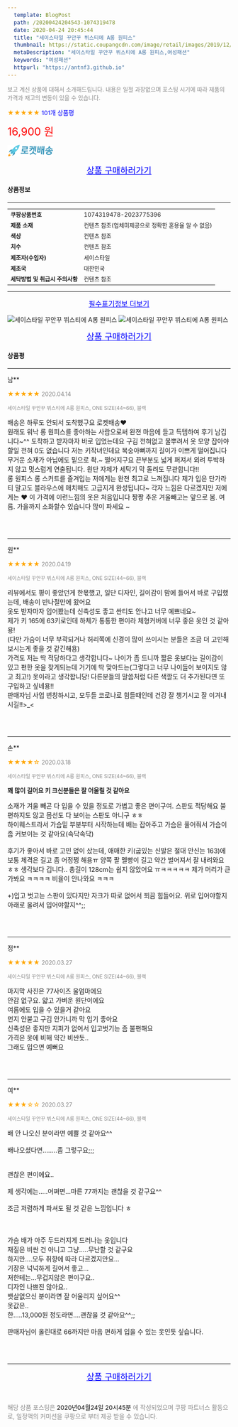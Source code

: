 ```yaml
---
  template: BlogPost
  path: /20200424204543-1074319478
  date: 2020-04-24 20:45:44
  title: "세이스타일 꾸안꾸 뷔스티에 A롱 원피스"
  thumbnail: https://static.coupangcdn.com/image/retail/images/2019/12/09/15/3/b2e1a226-4865-4293-b6c6-9694455d8168.jpg
  metaDescription: "세이스타일 꾸안꾸 뷔스티에 A롱 원피스,여성패션"
  keywords: "여성패션"
  httpurl: "https://antnf3.github.io"
---
```

  
<span style="color: #888;font-size:0.8rem">보고 계신 상품에 대해서 소개해드립니다.
내용은 일절 과장없으며 포스팅 시기에 따라 제품의 가격과 재고의 변동이 있을 수 있습니다.</span>
  
<span style="color: orange;">★★★★★</span> <span style="color: blue;font-size: 0.85rem;">101개 상품평</span>

<span style="font-size: 0.9rem"></span> 

<span style="color: red;font-size: 1.5rem;">16,900 원</span>

![로켓배송](/assets/rocket_logo.png)

<p align="center"><a href="http://me2.do/5h7tRnHe" style="font-size: 1.2rem; color: blue;">상품 구매하러가기</a></p>

#### 상품정보

---

|                  |                       |
| ---------------- | --------------------- |
| **<span style="font-size:0.8rem;">쿠팡상품번호</span>** | <span style="font-size:0.8rem;">1074319478-2023775396</span> |
| **<span style="font-size:0.8rem;">제품 소재</span>**    | <span style="font-size:0.8rem;">컨텐츠 참조(업체미제공으로 정확한 혼용율 알 수 없음)</span>        |
| **<span style="font-size:0.8rem;">색상</span>**    | <span style="font-size:0.8rem;">컨텐츠 참조</span>        |
| **<span style="font-size:0.8rem;">치수</span>**    | <span style="font-size:0.8rem;">컨텐츠 참조</span>        |
| **<span style="font-size:0.8rem;">제조자(수입자)</span>**    | <span style="font-size:0.8rem;">세이스타일</span>        |
| **<span style="font-size:0.8rem;">제조국</span>**    | <span style="font-size:0.8rem;">대한민국</span>        |
| **<span style="font-size:0.8rem;">세탁방법 및 취급시 주의사항</span>**    | <span style="font-size:0.8rem;">컨텐츠 참조</span>        |




---

<p align="center"><a href="http://me2.do/5h7tRnHe" style="font-size: 1rem; color: blue;">필수표기정보 더보기</a></p>

![세이스타일 꾸안꾸 뷔스티에 A롱 원피스](http://thumbnail10.coupangcdn.com/thumbnails/remote/q89/image/retail/images/18137446312724-7db17427-8458-4ac6-bead-8d452d0b225a.jpg)
![세이스타일 꾸안꾸 뷔스티에 A롱 원피스](http://thumbnail8.coupangcdn.com/thumbnails/remote/q89/image/retail/images/2019/12/09/15/8/0fb71b36-28d4-4347-9057-cee0502dc092.jpg)

<p align="center"><a href="http://me2.do/5h7tRnHe" style="font-size: 1.2rem; color: blue;">상품 구매하러가기</a></p>

#### 상품평
  
---
  
남**
    
<span style="color: orange;">★★★★★</span> <span style="font-size:0.8rem;color: #888;">2020.04.14</span>
    
<span style="color: #888;font-size:0.7rem">세이스타일 꾸안꾸 뷔스티에 A롱 원피스, ONE SIZE(44~66), 블랙</span>
    

    
<span style="font-size: 0.9rem;">배송은 하루도 안되서 도착했구요 로켓배송♥<br/>원래도 워낙 롱 원피스를 좋아하는 사람으로써 완젼 마음에 들고 득템하여 후기 남깁니다~^^ 도착하고 받자마자 바로 입었는데요 구김 전혀없고 물뿌려서 옷 모양 잡아야 할일 전혀 0도 없습니다 저는 키작녀인데요 복숭아뼈까지 길이가 이쁘게 떨어집니다 무거운 소재가 아닙에도 밑으로 촥.~ 떨어지구요 끈부분도 넓게 퍼져서 외려 투박하지 않고 멋스럽게 연출됩니다. 원단 자체가 세탁기 막 돌려도 무관합니다!!<br/>롱 원피스 롱 스커트를 즐겨입는 저에게는 완젼 최고로 느껴집니다 제가 입은 단가라티 말고도 블라우스에 매치해도 고급지게 완성됩니다~ 각자 느낌은 다르겠지만 저에게는 ♥ 이 가격에 이런느낌의 옷은 처음입니다 짱짱 추운 겨울빼고는 앞으로 봄. 여름. 가을까지 소화할수 있습니다 많이 파세요 ~</span>
    
<br>
<br>

---
  
원**
    
<span style="color: orange;">★★★★★</span> <span style="font-size:0.8rem;color: #888;">2020.04.19</span>
    
<span style="color: #888;font-size:0.7rem">세이스타일 꾸안꾸 뷔스티에 A롱 원피스, ONE SIZE(44~66), 블랙</span>
    

    
<span style="font-size: 0.9rem;">리뷰에서도 평이 좋았던게 한몫했고, 일단 디자인, 길이감이 맘에 들어서 바로 구입했는데, 배송이 반나절만에 왔어요<br/>옷도 받자마자 입어봤는데 신축성도 좋고 싼티도 안나고 너무 예쁘네요~<br/>제가 키 165에 63키로인데 하체가 통통한 편이라 체형커버에 너무 좋은 옷인 것 같아용!<br/>(다만 가슴이 너무 부곽되거나 허리쪽에 신경이 많이 쓰이시는 분들은 조금 더 고민해 보시는게 좋을 것 같긴해용)<br/>가격도 저는 딱 적당하다고 생각합니다~ 나이가 좀 드니까 짧은 옷보다는 길이감이 있고 편한 옷을 찾게되는데 거기에 딱 맞아드는(그렇다고 너무 나이들어 보이지도 않고 최고!) 옷이라고 생각합니당! 다른분들의 말씀처럼 다른 색깔도 더 추가된다면 또 구입하고 싶네용!! <br/>판매자님 사업 번창하시고, 모두들 코로나로 힘들때인데 건강 잘 챙기시고 잘 이겨내시길!!>_<</span>
    
<br>
<br>

---
  
손**
    
<span style="color: orange;">★★★★☆</span> <span style="font-size:0.8rem;color: #888;">2020.03.18</span>
    
<span style="color: #888;font-size:0.7rem">세이스타일 꾸안꾸 뷔스티에 A롱 원피스, ONE SIZE(44~66), 블랙</span>
    
<span style="font-size:0.85rem">**꽤 많이 길어요 키 크신분들은 잘 어울릴 것 같아요**</span>
    
<span style="font-size: 0.9rem;">소재가 겨울 빼곤 다 입을 수 있을 정도로 가볍고 좋은 편이구여. 스판도 적당해요 불편하지도 않고 몸선도 다 보이는 스판도 아니구 ㅎㅎ<br/>하이웨스트라서 가슴밑 부분부터 시작하는데 배는 잡아주고 가슴은 풀어줘서 가슴이 좀 커보이는 것 같아요(속닥속닥)<br/><br/>후기가 좋아서 바로 고민 없이 샀는데, 애매한 키(굽있는 신발은 절대 안신는 163)에 보통 체격은 길고 좀 어정쩡 해용ㅠ 양쪽 팔 멜빵이 길고 약간 벌어져서 잘 내려와요 ㅎㅎ 생각보다 깁니다.. 총길이 128cm는 쉽지 않았어요 ㅠㅋㅋㅋㅋㅋ 제가 머리가 큰가봐요 ㅋㅋㅋㅋ 비율이 안나와요 ㅋㅋㅋ<br/><br/>+)입고 벗고는 스판이 있다지만 자크가 따로 없어서 쬐끔 힘들어요. 위로 입어야할지 아래로 올려서 입어야할지^^;;</span>
    
<br>
<br>

---
  
정**
    
<span style="color: orange;">★★★★★</span> <span style="font-size:0.8rem;color: #888;">2020.03.27</span>
    
<span style="color: #888;font-size:0.7rem">세이스타일 꾸안꾸 뷔스티에 A롱 원피스, ONE SIZE(44~66), 블랙</span>
    

    
<span style="font-size: 0.9rem;">마지막 사진은 77사이즈 울엄마에요 <br/>안감 없구요. 얇고 가벼운 원단이에요 <br/>여름에도 입을 수 있을거 같아요 <br/>먼지 안붙고 구김 안가니까 막 입기 좋아요<br/>신축성은 좋지만 지퍼가 없어서 입고벗기는 좀 불편해요<br/>가격은 옷에 비해 약간 비싼듯..<br/>그래도 입으면 예뻐요</span>
    
<br>
<br>

---
  
여**
    
<span style="color: orange;">★★★☆☆</span> <span style="font-size:0.8rem;color: #888;">2020.03.27</span>
    
<span style="color: #888;font-size:0.7rem">세이스타일 꾸안꾸 뷔스티에 A롱 원피스, ONE SIZE(44~66), 블랙</span>
    

    
<span style="font-size: 0.9rem;">배 안 나오신 분이라면 예쁠 것 같아요^^<br/><br/>배나오셨다면........좀 그렇구요;;;<br/><br/><br/>괜찮은 편이에요..<br/><br/>제 생각에는.....어쩌면...마른 77까지는 괜찮을 것 같구요^^<br/><br/>조금 저렴하게 파셔도 될 것 같은 느낌입니다 ㅎ<br/><br/><br/><br/>가슴 배가 아주 두드러지게 드러나는 옷입니다<br/>재질은 비싼 건 아니고 그냥.....무난할 것 같구요<br/>하지만....모두 취향에 따라 다르겠지만요...<br/>기장은 넉넉하게 길어서 좋고...<br/>저한테는...무겁지않은 편이구요..<br/>디자인 나쁘진 않아요..<br/>뱃살없으신 분이라면 잘 어울리지 싶어요^^<br/>옷값은..<br/>한.....13,000원 정도라면....괜찮을 것 같아요^^;;<br/><br/>판매자님이 올린대로 66까지만 마음 편하게 입을 수 있는 옷인듯 싶습니다.</span>
    
<br>
<br>


  
---
  
<p align="center"><a href="http://me2.do/5h7tRnHe" style="font-size: 1.2rem; color: blue;">상품 구매하러가기</a></p>
  
<br>
  
<span style="font-size: 0.85rem; color: #888;">해당 상품 포스팅은 <span style="color: #000;"> 2020년04월24일 20시45분 </span> 에 작성되었으며 쿠팡 파트너스 활동으로, 일정액의 커미션을 쿠팡으로 부터 제공 받을 수 있습니다.</span>